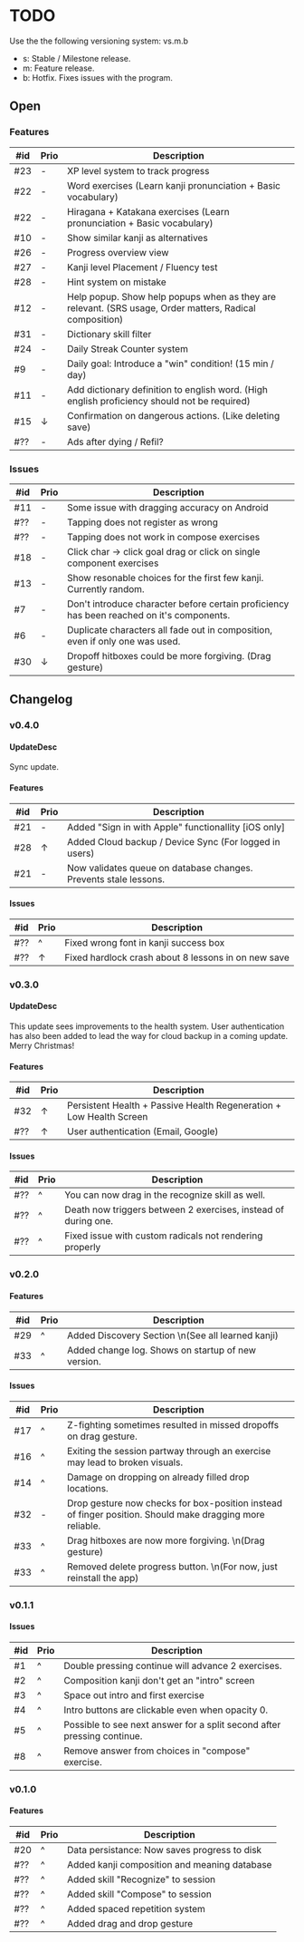 # TODO

Use the the following versioning system: vs.m.b

- s: Stable / Milestone release.
- m: Feature release.
- b: Hotfix. Fixes issues with the program.

## Open

### Features

| #id | Prio | Description                                                                                              |
| --- | ---- | -------------------------------------------------------------------------------------------------------- |
| #23 | -    | XP level system to track progress                                                                        |
| #22 | -    | Word exercises (Learn kanji pronunciation + Basic vocabulary)                                            |
| #22 | -    | Hiragana + Katakana exercises (Learn pronunciation + Basic vocabulary)                                   |
| #10 | -    | Show similar kanji as alternatives                                                                       |
| #26 | -    | Progress overview view                                                                                   |
| #27 | -    | Kanji level Placement / Fluency test                                                                     |
| #28 | -    | Hint system on mistake                                                                                   |
| #12 | -    | Help popup. Show help popups when as they are relevant. (SRS usage, Order matters, Radical  composition) |
| #31 | -    | Dictionary skill filter                                                                                  |
| #24 | -    | Daily Streak Counter system                                                                              |
| #9  | -    | Daily goal: Introduce a "win" condition! (15 min / day)                                                  |
| #11 | -    | Add dictionary definition to english word. (High english proficiency should not be required)             |
| #15 | ↓    | Confirmation on dangerous actions. (Like deleting save)                                                  |
| #?? | -    | Ads after dying / Refil?                                                                                 |

### Issues

| #id | Prio | Description                                                                               |
| --- | ---- | ----------------------------------------------------------------------------------------- |
| #11 | -    | Some issue with dragging accuracy on Android                                              |
| #?? | -    | Tapping does not register as wrong                                                        |
| #?? | -    | Tapping does not work in compose exercises                                                |
| #18 | -    | Click char -> click goal drag or click on single component exercises                      |
| #13 | -    | Show resonable choices for the first few kanji. Currently random.                         |
| #7  | -    | Don't introduce character before certain proficiency has been reached on it's components. |
| #6  | -    | Duplicate characters all fade out in composition, even if only one was used.              |
| #30 | ↓    | Dropoff hitboxes could be more forgiving. (Drag gesture)                                  |

## Changelog

### v0.4.0

#### UpdateDesc

Sync update.

#### Features

| #id | Prio | Description                                                      |
| --- | ---- | ---------------------------------------------------------------- |
| #21 | -    | Added "Sign in with Apple" functionallity [iOS only]             |
| #28 | ↑    | Added Cloud backup / Device Sync (For logged in users)           |
| #21 | -    | Now validates queue on database changes. Prevents stale lessons. |

#### Issues

| #id | Prio | Description                                         |
| --- | ---- | --------------------------------------------------- |
| #?? | ^    | Fixed wrong font in kanji success box               |
| #?? | ↑    | Fixed hardlock crash about 8 lessons in on new save |

### v0.3.0

#### UpdateDesc

This update sees improvements to the health system. User authentication has also been added to
lead the way for cloud backup in a coming update. Merry Christmas!

#### Features

| #id | Prio | Description                                                         |
| --- | ---- | ------------------------------------------------------------------- |
| #32 | ↑    | Persistent Health + Passive Health Regeneration + Low Health Screen |
| #?? | ↑    | User authentication (Email, Google)                                 |

#### Issues

| #id | Prio | Description                                                    |
| --- | ---- | -------------------------------------------------------------- |
| #?? | ^    | You can now drag in the recognize skill as well.               |
| #?? | ^    | Death now triggers between 2 exercises, instead of during one. |
| #?? | ^    | Fixed issue with custom radicals not rendering properly        |

### v0.2.0

#### Features

| #id | Prio | Description                                        |
| --- | ---- | -------------------------------------------------- |
| #29 | ^    | Added Discovery Section \n(See all learned kanji)  |
| #33 | ^    | Added change log. Shows on startup of new version. |

#### Issues

| #id | Prio | Description                                                                                              |
| --- | ---- | -------------------------------------------------------------------------------------------------------- |
| #17 | ^    | Z-fighting sometimes resulted in missed dropoffs on drag gesture.                                        |
| #16 | ^    | Exiting the session partway through an exercise may lead to broken visuals.                              |
| #14 | ^    | Damage on dropping on already filled drop locations.                                                     |
| #32 | -    | Drop gesture now checks for box-position instead of finger position. Should make dragging more reliable. |
| #33 | ^    | Drag hitboxes are now more forgiving. \n(Drag gesture)                                                   |
| #33 | ^    | Removed delete progress button. \n(For now, just reinstall the app)                                      |

### v0.1.1

#### Issues

| #id | Prio | Description                                                             |
| --- | ---- | ----------------------------------------------------------------------- |
| #1  | ^    | Double pressing continue will advance 2 exercises.                      |
| #2  | ^    | Composition kanji don't get an "intro" screen                           |
| #3  | ^    | Space out intro and first exercise                                      |
| #4  | ^    | Intro buttons are clickable even when opacity 0.                        |
| #5  | ^    | Possible to see next answer for a split second after pressing continue. |
| #8  | ^    | Remove answer from choices in "compose" exercise.                       |

### v0.1.0

#### Features

| #id | Prio | Description                                  |
| --- | ---- | -------------------------------------------- |
| #20 | ^    | Data persistance: Now saves progress to disk |
| #?? | ^    | Added kanji composition and meaning database |
| #?? | ^    | Added skill "Recognize" to session           |
| #?? | ^    | Added skill "Compose" to session             |
| #?? | ^    | Added spaced repetition system               |
| #?? | ^    | Added drag and drop gesture                  |
